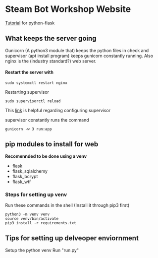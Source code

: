 # Steam Bot Workshop Website

[Tutorial](https://www.youtube.com/watch?v=MwZwr5Tvyxo) for python-flask

## What keeps the server going
Gunicorn (A python3 module that) keeps the python files in check and supervisor (apt install program) keeps gunicorn constantly running. Also nginx is the (industry standard?) web server.
#### Restart the server with 
```
sudo systemctl restart nginx
```
Restarting supervisor
```
sudo supervisorctl reload
```
This [link](https://stackoverflow.com/questions/18859063/supervisor-socket-error-issue) is helpful regarding configuring supervisor 

supervisor constantly runs the command 
```
gunicorn -w 3 run:app
```

## pip modules to install for web
__Recomennded to be done using a venv__
* flask
* flask_sqlalchemy
* flask_bcrypt
* flask_wtf

### Steps for setting up venv
Run these commands in the shell
(Install it through pip3 first)
```
python3 -m venv venv
source venv/bin/activate
pip3 install -r requirements.txt
```
## Tips for setting up delveoper enviornment
Setup the python venv
Run "run.py"
